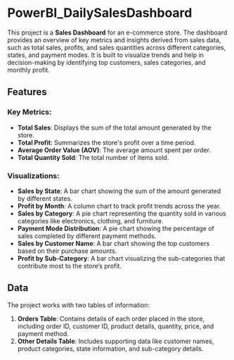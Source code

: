 # PowerBI_DailySalesDashboard

This project is a **Sales Dashboard** for an e-commerce store. The dashboard provides an overview of key metrics and insights derived from sales data, such as total sales, profits, and sales quantities across different categories, states, and payment modes. It is built to visualize trends and help in decision-making by identifying top customers, sales categories, and monthly profit.

## Features

### Key Metrics:
- **Total Sales**: Displays the sum of the total amount generated by the store.
- **Total Profit**: Summarizes the store's profit over a time period.
- **Average Order Value (AOV)**: The average amount spent per order.
- **Total Quantity Sold**: The total number of items sold.

### Visualizations:
- **Sales by State**: A bar chart showing the sum of the amount generated by different states.
- **Profit by Month**: A column chart to track profit trends across the year.
- **Sales by Category**: A pie chart representing the quantity sold in various categories like electronics, clothing, and furniture.
- **Payment Mode Distribution**: A pie chart showing the percentage of sales completed by different payment methods.
- **Sales by Customer Name**: A bar chart showing the top customers based on their purchase amounts.
- **Profit by Sub-Category**: A bar chart visualizing the sub-categories that contribute most to the store’s profit.

## Data

The project works with two tables of information:

1. **Orders Table**: Contains details of each order placed in the store, including order ID, customer ID, product details, quantity, price, and payment method.
2. **Other Details Table**: Includes supporting data like customer names, product categories, state information, and sub-category details.


